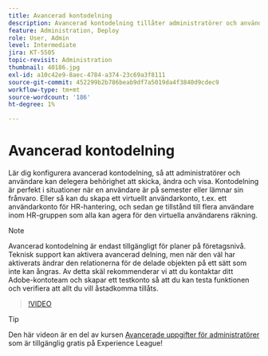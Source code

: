 ```yaml
---
title: Avancerad kontodelning
description: Avancerad kontodelning tillåter administratörer och användare att delegera sina behörigheter för att skicka, ändra och visa
feature: Administration, Deploy
role: User, Admin
level: Intermediate
jira: KT-5505
topic-revisit: Administration
thumbnail: 40186.jpg
exl-id: a10c42e9-8aec-4784-a374-23c69a3f8111
source-git-commit: 452299b2b786beab9df7a5019da4f3840d9cdec9
workflow-type: tm+mt
source-wordcount: '186'
ht-degree: 1%

---
```


# Avancerad kontodelning

Lär dig konfigurera avancerad kontodelning, så att administratörer och användare kan delegera behörighet att skicka, ändra och visa. Kontodelning är perfekt i situationer när en användare är på semester eller lämnar sin frånvaro. Eller så kan du skapa ett virtuellt användarkonto, t.ex. ett användarkonto för HR-hantering, och sedan ge tillstånd till flera användare inom HR-gruppen som alla kan agera för den virtuella användarens räkning.

>[!NOTE]
>
>Avancerad kontodelning är endast tillgängligt för planer på företagsnivå. Teknisk support kan aktivera avancerad delning, men när den väl har aktiverats ändrar den relationerna för de delade objekten på ett sätt som inte kan ångras. Av detta skäl rekommenderar vi att du kontaktar ditt Adobe-kontoteam och skapar ett testkonto så att du kan testa funktionen och verifiera att allt du vill åstadkomma tillåts.

>[!VIDEO](https://video.tv.adobe.com/v/40186?quality=12&learn=on&hidetitle=true)

>[!TIP]
>
>Den här videon är en del av kursen [Avancerade uppgifter för administratörer](https://experienceleague.adobe.com/?recommended=Sign-A-1-2020.1) som är tillgänglig gratis på Experience League!
